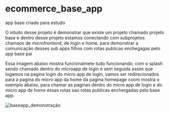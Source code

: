 # ecommerce_base_app
app base criado para estudo

O intuito desse projeto é demonstrar que existe um projeto chamado projeto base e dentro desse projeto estamos conectando com subprojetos chamaos de microfrontend, de login e home, para demonstrar a comunicação desses sub apps filhos com rotas publicas enchegagas pelo app base pai

Essa imagem abaixo mostra funcionalmete tudo funcionando, com o splash sendo chamado dentro do microapp de login e sem seguida assim que logamos na pagina login do micro app de login, vamos ser redirecionados para a pagina do micro app da home da pagina homepage coom mostra o exemplo abaixo, para chamar as paginas dentro do micro app de login e do micro app de home essas rotas sao rotas publicas enchergadas pelo base app.




![baseapp_demonstração](https://user-images.githubusercontent.com/26535791/178096927-0345d29b-9965-4f34-a687-b0b4efeb654a.gif)

